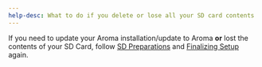 ```yaml
---
help-desc: What to do if you delete or lose all your SD card contents
---
```


If you need to update your Aroma installation/update to Aroma  **or** lost the contents of your SD Card, follow [SD Preparations](https://wiiu.hacks.guide/#/aroma/sd-preparation) and [Finalizing Setup](https://wiiu.hacks.guide/#/aroma/finalizing-setup) again.

